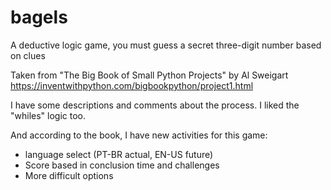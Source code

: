 # bagels
A deductive logic game, you must guess a secret three-digit number based on clues


Taken from "The Big Book of Small Python Projects" by Al Sweigart
https://inventwithpython.com/bigbookpython/project1.html


I have some descriptions and comments about the process. I liked the "whiles" logic too.

And according to the book, I have new activities for this game:
- language select (PT-BR actual, EN-US future)
- Score based in conclusion time and challenges
- More difficult options